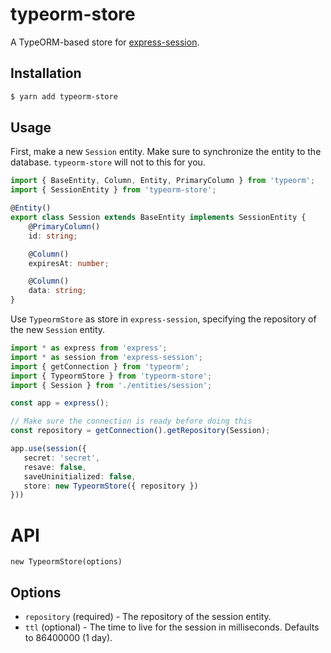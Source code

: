 # typeorm-store
A TypeORM-based store for [express-session](https://github.com/expressjs/session).

## Installation
```bash
$ yarn add typeorm-store
```

## Usage
First, make a new `Session` entity. Make sure to synchronize the entity to the database. `typeorm-store` will not to this for you.
```typescript
import { BaseEntity, Column, Entity, PrimaryColumn } from 'typeorm';
import { SessionEntity } from 'typeorm-store';

@Entity()
export class Session extends BaseEntity implements SessionEntity {
    @PrimaryColumn()
    id: string;

    @Column()
    expiresAt: number;

    @Column()
    data: string;
}
```

Use `TypeormStore` as store in `express-session`, specifying the repository of the new `Session` entity.
```typescript
import * as express from 'express';
import * as session from 'express-session';
import { getConnection } from 'typeorm';
import { TypeormStore } from 'typeorm-store';
import { Session } from './entities/session';

const app = express();

// Make sure the connection is ready before doing this
const repository = getConnection().getRepository(Session);

app.use(session({
   secret: 'secret',
   resave: false,
   saveUninitialized: false,
   store: new TypeormStore({ repository })
}))
```

# API
`new TypeormStore(options)`

## Options
* `repository` (required) - The repository of the session entity.
* `ttl` (optional) - The time to live for the session in milliseconds. Defaults to 86400000 (1 day).
